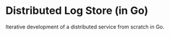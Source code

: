 # Distributed Log Store (in Go)

Iterative development of a distributed service from scratch in Go.
